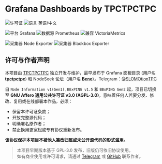 # Grafana Dashboards by TPCTPCTPC

![许可证](https://img.shields.io/github/license/TPCTPCTPC/Grafana-Dashboards)
![语言 英语/中文](https://img.shields.io/badge/支持语言-English%2F中文-lightgrey)

![平台 Grafana](https://img.shields.io/badge/平台-Grafana-F47A20?logo=grafana)
![数据源 Prometheus](https://img.shields.io/badge/数据源-Prometheus-E6522C?logo=prometheus)
![兼容 VictoriaMetrics](https://img.shields.io/badge/兼容-VictoriaMetrics-4494D6?logo=VictoriaMetrics&logoColor=white)

![采集器 Node Exporter](https://img.shields.io/badge/采集器-Node%20Exporter-green?logo=prometheus)
![采集器 Blackbox Exporter](https://img.shields.io/badge/采集器-Blackbox%20Exporter-green?logo=prometheus)

## 许可与作者声明

本项目由 [TPCTPCTPC](https://github.com/TPCTPCTPC) 独立开发与维护，最早发布于 Grafana 面板目录 (用户名 [**tpctpctpc**](https://grafana.com/orgs/tpctpctpc)) 和 NodeSeek 论坛（用户名 [**Bene**](https://www.nodeseek.com/space/17580#/general)）。Telegram：[@SLOMOtionTPC](https://t.me/SLOMOtionTPC)

自 `Node Information v1(Gen1)`, `BBxPING v1.5` 和 `BBxPING Gen2` 起，项目已切换至 **GNU Affero 通用公共许可证 v3.0 (AGPL-3.0)**，意味着任何人若要分发、修改、复用或在线部署本作品，必须：

- 保留本许可证条款；
- 开放完整源代码；
- 明确署名原作者；
- 禁止换用更宽松或专有协议重新发布。

**该协议保护本项目不被他人篡改归属或未公开源代码的形式滥用。**

> 本项目早期版本基于 GPL-3.0 发布，旧版仍可依旧协议使用。  
> 如有商业使用或许可请求，请通过 [Telegram](https://t.me/SLOMOtionTPC) 或 [GitHub](https://github.com/TPCTPCTPC) 联系作者。

